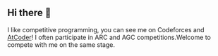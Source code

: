 ## Hi there 👋

I like competitive programming, you can see me on Codeforces and [AtCoder](https://atcoder.jp/users/cjwen)! I often participate in ARC and AGC competitions.Welcome to compete with me on the same stage.
